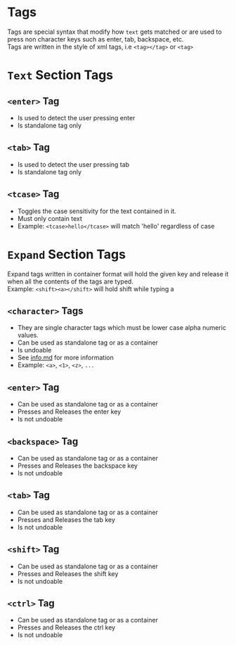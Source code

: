 # Tags
Tags are special syntax that modify how `text` gets matched or are used to press non character keys such as enter, tab, backspace, etc.  
Tags are written in the style of xml tags, i.e `<tag></tag>` or `<tag>`  

# `Text` Section Tags

## `<enter>` Tag
- Is used to detect the user pressing enter
- Is standalone tag only

## `<tab>` Tag
- Is used to detect the user pressing tab
- Is standalone tag only

## `<tcase>` Tag
- Toggles the case sensitivity for the text contained in it.
- Must only contain text
- Example: `<tcase>hello</tcase>` will match 'hello' regardless of case  
  

# `Expand` Section Tags
Expand tags written in container format will hold the given key and release it when all the contents of the tags are typed.  
Example: `<shift><a></shift>` will hold shift while typing a

## `<character>` Tags
- They are single character tags which must be lower case alpha numeric values.
- Can be used as standalone tag or as a container
- Is undoable
- See [info.md](./info.md/#difference-between-a-and-a) for more information
- Example: `<a>`, `<1>`, `<z>`, `...`

## `<enter>` Tag
- Can be used as standalone tag or as a container
- Presses and Releases the enter key
- Is not undoable

## `<backspace>` Tag
- Can be used as standalone tag or as a container
- Presses and Releases the backspace key
- Is not undoable

## `<tab>` Tag
- Can be used as standalone tag or as a container
- Presses and Releases the tab key
- Is not undoable

## `<shift>` Tag
- Can be used as standalone tag or as a container
- Presses and Releases the shift key
- Is not undoable

## `<ctrl>` Tag
- Can be used as standalone tag or as a container
- Presses and Releases the ctrl key
- Is not undoable

